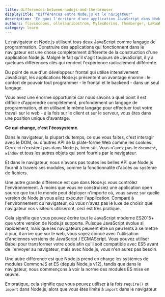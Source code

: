 ```yaml
---
title: differences-between-nodejs-and-the-browser
displayTitle: "Différences entre Node.js et le navigateur"
description: "En quoi l'écriture d'une application JavaScript dans Node.js diffère de la programmation pour le Web à l'intérieur du navigateur."
authors: flaviocopes, ollelauribostrom, MylesBorins, fhemberger, LaRuaNa, ahmadawais, karlhorky, AugustinMauroy
category: learn
---
```


Le navigateur et Node.js utilisent tous deux JavaScript comme langage de programmation. Construire des applications qui fonctionnent dans le navigateur est une chose complètement différente de la construction d'une application Node.js. Malgré le fait qu'il s'agit toujours de JavaScript, il y a quelques différences clés qui rendent l'expérience radicalement différente.

Du point de vue d'un développeur frontal qui utilise intensivement JavaScript, les applications Node.js présentent un avantage énorme : le confort de pouvoir tout programmer - le frontal et le backend - dans un seul langage.

Vous avez une énorme opportunité car nous savons à quel point il est difficile d'apprendre complètement, profondément un langage de programmation, et en utilisant le même langage pour effectuer tout votre travail sur le web - à la fois sur le client et sur le serveur, vous êtes dans une position unique d'avantage.

**Ce qui change, c'est l'écosystème.**

Dans le navigateur, la plupart du temps, ce que vous faites, c'est interagir avec le DOM, ou d'autres API de la plate-forme Web comme les cookies. Ceux-ci n'existent pas dans Node.js, bien sûr. Vous n'avez pas le `document`, `window` et tous les autres objets qui sont fournis par le navigateur.

Et dans le navigateur, nous n'avons pas toutes les belles API que Node.js fournit à travers ses modules, comme la fonctionnalité d'accès au système de fichiers.

Une autre grande différence est que dans Node.js vous contrôlez l'environnement. À moins que vous ne construisiez une application open source que tout le monde peut déployer n'importe où, vous savez sur quelle version de Node.js vous allez exécuter l'application. Comparé à l'environnement du navigateur, où vous n'avez pas le luxe de choisir quel navigateur vos visiteurs utiliseront, ceci est très pratique.

Cela signifie que vous pouvez écrire tout le JavaScript moderne ES2015+ que votre version de Node.js supporte. Puisque JavaScript évolue si rapidement, mais que les navigateurs peuvent être un peu lents à se mettre à jour, il arrive que sur le web, vous soyez coincé avec l'utilisation d'anciennes versions de JavaScript / ECMAScript. Vous pouvez utiliser Babel pour transformer votre code afin qu'il soit compatible avec ES5 avant de l'envoyer au navigateur, mais avec Node.js, vous n'en aurez pas besoin.

Une autre différence est que Node.js prend en charge les systèmes de modules CommonJS et ES (depuis Node.js v12), tandis que dans le navigateur, nous commençons à voir la norme des modules ES mise en œuvre.

En pratique, cela signifie que vous pouvez utiliser à la fois `require()` et `import` dans Node.js, alors que vous êtes limité à `import` dans le navigateur.
